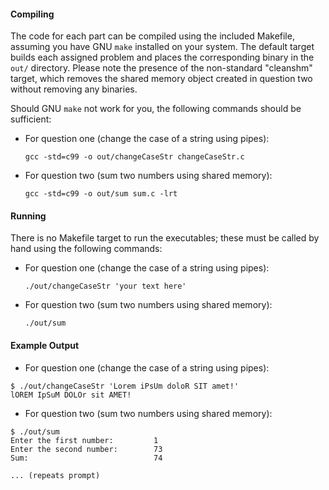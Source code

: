 #### Compiling
The code for each part can be compiled using the included Makefile, assuming
you have GNU `make` installed on your system.  The default target builds each
assigned problem and places the corresponding binary in the `out/` directory.
Please note the presence of the non-standard "cleanshm" target, which removes
the shared memory object created in question two without removing any binaries.

Should GNU `make` not work for you, the following commands should be sufficient:

* For question one (change the case of a string using pipes):

    `gcc -std=c99 -o out/changeCaseStr changeCaseStr.c`

* For question two (sum two numbers using shared memory):

    `gcc -std=c99 -o out/sum sum.c -lrt`

#### Running
There is no Makefile target to run the executables; these must be called by
hand using the following commands:

* For question one (change the case of a string using pipes):

    `./out/changeCaseStr 'your text here'`

* For question two (sum two numbers using shared memory):

	`./out/sum`

#### Example Output
* For question one (change the case of a string using pipes):

```text
$ ./out/changeCaseStr 'Lorem iPsUm doloR SIT amet!'
lOREM IpSuM DOLOr sit AMET!
```

* For question two (sum two numbers using shared memory):

```text
$ ./out/sum
Enter the first number:         1
Enter the second number:        73
Sum:                            74

... (repeats prompt)
```
